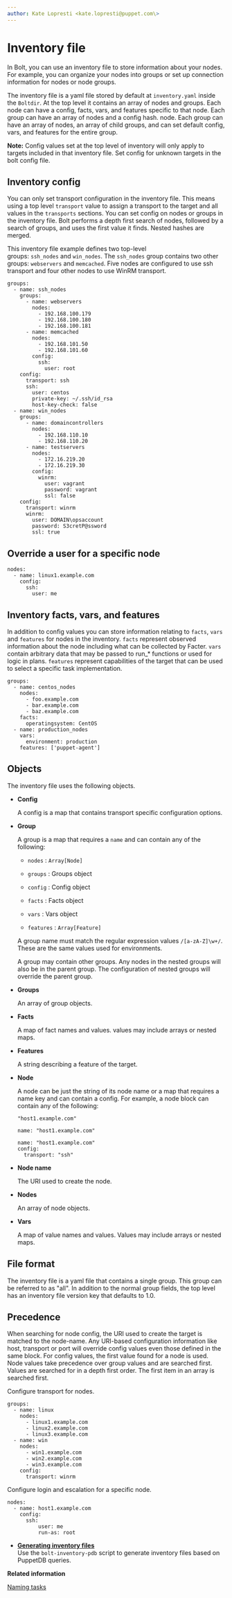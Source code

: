 ```yaml
---
author: Kate Lopresti <kate.lopresti@puppet.com\>
---
```


# Inventory file

In Bolt, you can use an inventory file to store information about your nodes. For example, you can organize your nodes into groups or set up connection information for nodes or node groups.

The inventory file is a yaml file stored by default at `inventory.yaml` inside the `Boltdir`. At the top level it contains an array of nodes and groups. Each node can have a config, facts, vars, and features specific to that node. Each group can have an array of nodes and a config hash. node. Each group can have an array of nodes, an array of child groups, and can set default config, vars, and features for the entire group.

**Note:** Config values set at the top level of inventory will only apply to targets included in that inventory file. Set config for unknown targets in the bolt config file.

## Inventory config

You can only set transport configuration in the inventory file. This means using a top level `transport` value to assign a transport to the target and all values in the `transports` sections. You can set config on nodes or groups in the inventory file. Bolt performs a depth first search of nodes, followed by a search of groups, and uses the first value it finds. Nested hashes are merged.

This inventory file example defines two top-level groups: `ssh_nodes` and `win_nodes`. The `ssh_nodes` group contains two other groups: `webservers` and `memcached`. Five nodes are configured to use ssh transport and four other nodes to use WinRM transport.

```
groups:
  - name: ssh_nodes
    groups:
      - name: webservers
        nodes:
          - 192.168.100.179
          - 192.168.100.180
          - 192.168.100.181
      - name: memcached
        nodes:
          - 192.168.101.50
          - 192.168.101.60
        config:
          ssh:
            user: root
    config:
      transport: ssh
      ssh:
        user: centos
        private-key: ~/.ssh/id_rsa
        host-key-check: false
  - name: win_nodes
    groups:
      - name: domaincontrollers
        nodes:
          - 192.168.110.10
          - 192.168.110.20
      - name: testservers
        nodes:
          - 172.16.219.20
          - 172.16.219.30
        config:
          winrm:
            user: vagrant
            password: vagrant
            ssl: false
    config:
      transport: winrm
      winrm:
        user: DOMAIN\opsaccount
        password: S3cretP@ssword
        ssl: true

```

## Override a user for a specific node

```
nodes: 
  - name: linux1.example.com
    config: 
      ssh:
        user: me
```

## Inventory facts, vars, and features

In addition to config values you can store information relating to `facts`, `vars` and `features` for nodes in the inventory. `facts` represent observed information about the node including what can be collected by Facter. `vars` contain arbitrary data that may be passed to run\_\* functions or used for logic in plans. `features` represent capabilities of the target that can be used to select a specific task implementation.

```
groups:
  - name: centos_nodes
    nodes:
      - foo.example.com
      - bar.example.com
      - baz.example.com
    facts:
      operatingsystem: CentOS
  - name: production_nodes
    vars:
      environment: production
    features: ['puppet-agent']

```

## Objects

The inventory file uses the following objects.

-   **Config**

    A config is a map that contains transport specific configuration options.

-   **Group**

    A group is a map that requires a `name` and can contain any of the following:

    -   `nodes` : `Array[Node]`

    -   `groups` : Groups object
    -   `config` : Config object

    -   `facts` : Facts object

    -   `vars` : Vars object

    -   `features` : `Array[Feature]`

    A group name must match the regular expression values `/[a-zA-Z]\w+/`. These are the same values used for environments.

    A group may contain other groups. Any nodes in the nested groups will also be in the parent group. The configuration of nested groups will override the parent group.

-   **Groups**

    An array of group objects.

-   **Facts**

    A map of fact names and values. values may include arrays or nested maps.

-   **Features**

    A string describing a feature of the target.

-   **Node**

    A node can be just the string of its node name or a map that requires a name key and can contain a config. For example, a node block can contain any of the following:

    ```
    "host1.example.com"
    ```

    ```
    name: "host1.example.com"
    ```

    ```
    name: "host1.example.com"
    config:
      transport: "ssh"
    ```

-   **Node name**

    The URI used to create the node.

-   **Nodes**

    An array of node objects.

-   **Vars**

    A map of value names and values. Values may include arrays or nested maps.


## File format

The inventory file is a yaml file that contains a single group. This group can be referred to as "all". In addition to the normal group fields, the top level has an inventory file version key that defaults to 1.0.

## Precedence

When searching for node config, the URI used to create the target is matched to the node-name. Any URI-based configuration information like host, transport or port will override config values even those defined in the same block. For config values, the first value found for a node is used. Node values take precedence over group values and are searched first. Values are searched for in a depth first order. The first item in an array is searched first.

Configure transport for nodes.

```
groups:
  - name: linux
    nodes:
      - linux1.example.com
      - linux2.example.com
      - linux3.example.com
  - name: win
    nodes:
      - win1.example.com
      - win2.example.com
      - win3.example.com
    config:
      transport: winrm
```

Configure login and escalation for a specific node.

```
nodes:
  - name: host1.example.com
    config:
      ssh:
          user: me
          run-as: root
```

-   **[Generating inventory files](inventory_file_generating.md)**  
 Use the `bolt-inventory-pdb` script to generate inventory files based on PuppetDB queries.

**Related information**  


[Naming tasks](writing_tasks.md#)

